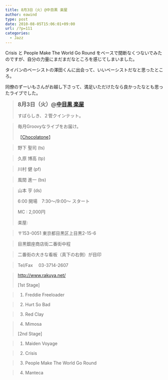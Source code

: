 ```yaml
---
title: 8月3日（火）@中目黒 楽屋
author: eawind
type: post
date: 2010-08-05T15:06:01+09:00
url: /?p=111
categories:
  - Jazz
---
```

Crisis と People Make The World Go Round をベースで間断なくつないでみたのですが、自分の力量にまだまだなところを感じてしまいました。

タイバンのベーシストの澤田くんに出会って、いいベーシストだなと思ったところ。

同僚のずーいもさんがお越し下さって、満足いただけたなら良かったなとも思ったライブでした。

> <big><strong>8月3日（火）@<a href="http://www.rakuya.net/" target="_blank">中目黒 楽屋</a></strong></big>
>
> すばらしき、２管クインテット。

> 毎月Groovyなライブをお届け。
>
> 【[Chocolatone][1]】

> 野下 聖司 (ts)

> 久原 博高 (tp)

> 川村 健 (pf)

> 風間 進一 (bs)

> 山本 亨 (ds)
>
> 6:00 開場　7:30〜/9:00〜 スタート
>
> MC : 2,000円
>
> 楽屋:

> 〒153-0051 東京都目黒区上目黒2-15-6

> 目黒銀座商店街二番街中程

> 二番街の大きな看板（真下の右側）が目印

> Tel/Fax　 03-3714-2607

> <a href="http://www.rakuya.net/" target="_blank">http://www.rakuya.net/</a>
>
> [1st Stage]

> 1. Freddie Freeloader

> 2. Hurt So Bad

> 3. Red Clay

> 4. Mimosa
>
> [2nd Stage]

> 1. Maiden Voyage

> 2. Crisis

> 3. People Make The World Go Round

> 4. Manteca

 [1]: http://www.eawind.net/?page_id=930

